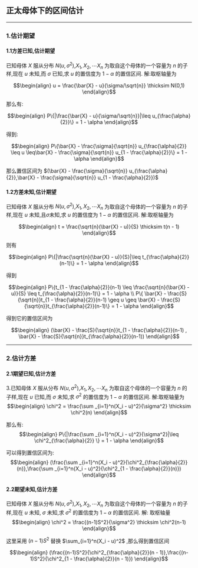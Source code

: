 ## 正太母体下的区间估计

---
### 1.估计期望
#### 1.1方差已知,估计期望
已知母体 $X$ 服从分布 $N(u,\sigma^2)$,$X_1,X_2,\cdots X_n$ 为取自这个母体的一个容量为 $n$ 的子样,现在 $u$ 未知,而 $\sigma$ 已知,求 $u$ 的置信度为 $1 - \alpha$ 的置信区间.
解:取枢轴量为

$$\begin{align}
    u = \frac{\bar{X} - u}{\sigma/\sqrt{n}} \thicksim N(0,1)
\end{align}$$

那么有:

$$\begin{align}
    P\{|\frac{\bar{X} - u}{\sigma/\sqrt{n}}|\leq u_{\frac{\alpha}{2}}\} = 1 - \alpha 
\end{align}$$

得到:

$$\begin{align}
    P\{\bar{X} - \frac{\sigma}{\sqrt{n}} u_{\frac{\alpha}{2}} \leq u \leq\bar{X} - \frac{\sigma}{\sqrt{n}} u_{1 -  \frac{\alpha}{2}}\} = 1 - \alpha  
\end{align}$$

那么置信区间为 $(\bar{X} - \frac{\sigma}{\sqrt{n}} u_{\frac{\alpha}{2}},\bar{X} - \frac{\sigma}{\sqrt{n}} u_{1 - \frac{\alpha}{2}})$

#### 1.2方差未知,估计期望
已知母体 $X$ 服从分布 $N(u,\sigma^2)$,$X_1,X_2,\cdots X_n$ 为取自这个母体的一个容量为 $n$ 的子样,现在 $u$ 未知,且$\sigma$未知,求 $u$ 的置信度为 $1 - \alpha$ 的置信区间.
解:取枢轴量为

$$\begin{align}
    t = \frac{\sqrt{n}(\bar{X} - u)}{S} \thicksim t(n - 1)
\end{align}$$

则有

$$\begin{align}
    P\{|\frac{\sqrt{n}(\bar{X} - u)}{S}|\leq t_{\frac{\alpha}{2}}(n-1)\} = 1 - \alpha 
\end{align}$$

得到

$$\begin{align}
    P\{t_{1 - \frac{\alpha}{2}}(n-1) \leq \frac{\sqrt{n}(\bar{X} - u)}{S} \leq t_{\frac{\alpha}{2}}(n-1)\} = 1 - \alpha \\
    P\{ \bar{X} - \frac{S}{\sqrt{n}}t_{1 - \frac{\alpha}{2}}(n-1) \geq u \geq \bar{X} -  \frac{S}{\sqrt{n}}t_{\frac{\alpha}{2}}(n-1)\} = 1 - \alpha
\end{align}$$

得到它的置信区间为

$$\begin{align}
    (\bar{X} - \frac{S}{\sqrt{n}}t_{1 - \frac{\alpha}{2}}(n-1) , \bar{X} -  \frac{S}{\sqrt{n}}t_{\frac{\alpha}{2}}(n-1))
\end{align}$$


---
### 2.估计方差
#### 2.1期望已知,估计方差
3.已知母体 $X$ 服从分布 $N(u,\sigma^2)$,$X_1,X_2,\cdots X_n$ 为取自这个母体的一个容量为 $n$ 的子样,现在 $u$ 已知,而 $\sigma$ 未知,求 $\sigma^2$ 的置信度为 $1 - \alpha$ 的置信区间.
解:取枢轴量为
$$\begin{align}
    \chi^2 = \frac{\sum
    _{i=1}^n(X_i - u)^2}{\sigma^2} \thicksim \chi^2(n)
\end{align}$$


那么有:
$$\begin{align}
    P\{|\frac{\sum
    _{i=1}^n(X_i - u)^2}{\sigma^2}|\leq \chi^2_{\frac{\alpha}{2}}  \} = 1 - \alpha 
\end{align}$$

可以得到置信区间为:
$$\begin{align}
    (\frac{\sum
    _{i=1}^n(X_i - u)^2}{\chi^2_{\frac{\alpha}{2}}(n)},\frac{\sum
    _{i=1}^n(X_i - u)^2}{\chi^2_{1 - \frac{\alpha}{2}}(n)})
\end{align}$$


#### 2.2期望未知,估计方差
已知母体 $X$ 服从分布 $N(u,\sigma^2)$,$X_1,X_2,\cdots X_n$ 为取自这个母体的一个容量为 $n$ 的子样,现在 $u$ 未知, $\sigma$ 未知,求 $\sigma^2$ 的置信度为 $1 - \alpha$ 的置信区间.
解:
取枢轴量
$$\begin{align}
    \chi^2 = \frac{(n-1)S^2}{\sigma^2} \thicksim \chi^2(n-1)
\end{align}$$

这里采用 $(n-1)S^2$ 替换 $\sum_{i=1}^n(X_i - u)^2$ ,那么得到置信区间

$$\begin{align}
    (\frac{(n-1)S^2}{\chi^2_{\frac{\alpha}{2}}(n - 1)},\frac{(n-1)S^2}{\chi^2_{1 - \frac{\alpha}{2}}(n - 1)})
\end{align}$$
